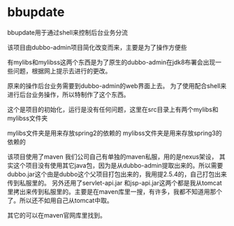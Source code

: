 # bbupdate
bbupdate用于通过shell来控制后台业务分流


该项目由dubbo-admin项目简化改变而来，主要是为了操作方便些 

有mylibs和mylibss这两个东西是为了原生的dubbo-admin在jdk8布署会出现一些问题，根据网上提示去进行的更改。

原来的操作后台业务需要到dubbo-admin的web界面上去。
为了使用配合shell来进行后台业务操作，所以特制作了这个东西。

这个是项目的初始化，运行是没有任何问题，这里在src目录上有两个mylibs和mylibss文件夹

mylibs文件夹是用来存放spring2的依赖的
mylibss文件夹是用来存放spring3的依赖的

该项目使用了maven  我们公司自己有单独的maven私服，用的是nexus架设，
其实这个项目没有使用其它java包，因为是从dubbo-admin提取出来的。所以需要dubbo.jar这个由是dubbo这个父项目打包出来的，我用提2.5.4的，自己打包出来传到私服里的。
另外还用了servlet-api.jar 和jsp-api.jar这两个都是我从tomcat里拷出来传到私服里的。主要是在maven库里一搜，有许多，我都不知道用那个了。所以还不如用自己从tomcat中取。

其它的可以在maven官网库里找到。
